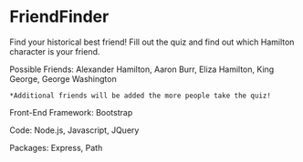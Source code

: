 # FriendFinder

Find your historical best friend! Fill out the quiz and find out which Hamilton character is your friend.

Possible Friends: Alexander Hamilton, Aaron Burr, Eliza Hamilton, King George, George Washington

    *Additional friends will be added the more people take the quiz!

Front-End Framework: Bootstrap

Code: Node.js, Javascript, JQuery

Packages: Express, Path
